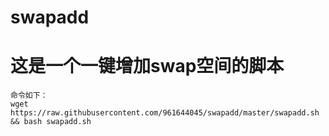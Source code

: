 # swapadd
# 这是一个一键增加swap空间的脚本

```
命令如下：
wget https://raw.githubusercontent.com/961644045/swapadd/master/swapadd.sh && bash swapadd.sh
```
